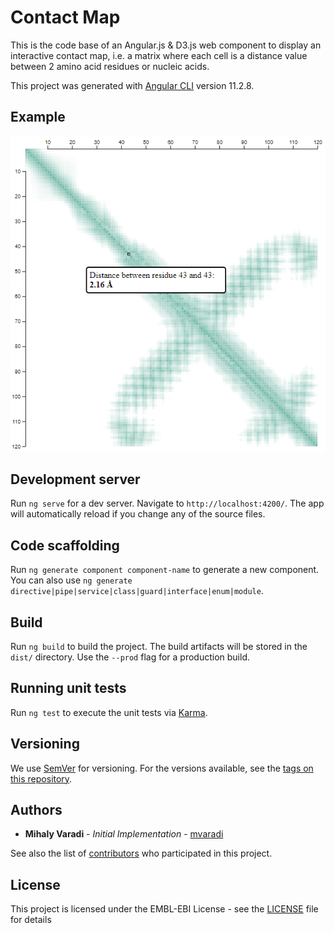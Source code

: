 # Contact Map

This is the code base of an Angular.js & D3.js web component to display an interactive contact map, i.e. a matrix where each cell is a distance value between 2 amino acid residues or nucleic acids.

This project was generated with [Angular CLI](https://github.com/angular/angular-cli) version 11.2.8.

## Example

<img src="https://raw.githubusercontent.com/mvaradi/component-contact-map/main/contact-map-example.png">

## Development server

Run `ng serve` for a dev server. Navigate to `http://localhost:4200/`. The app will automatically reload if you change any of the source files.

## Code scaffolding

Run `ng generate component component-name` to generate a new component. You can also use `ng generate directive|pipe|service|class|guard|interface|enum|module`.

## Build

Run `ng build` to build the project. The build artifacts will be stored in the `dist/` directory. Use the `--prod` flag for a production build.

## Running unit tests

Run `ng test` to execute the unit tests via [Karma](https://karma-runner.github.io).
 
## Versioning
 
We use [SemVer](http://semver.org/) for versioning. For the versions available, see the [tags on this repository](https://github.com/mvaradi/component-contact-map/tags).
 
## Authors
 
* **Mihaly Varadi** - *Initial Implementation* - [mvaradi](https://github.com/mvaradi)
 
See also the list of [contributors](https://github.com/mvaradi/component-contact-map/contributors) who participated in this project.
 
## License
 
This project is licensed under the EMBL-EBI License - see the [LICENSE](LICENSE) file for details


